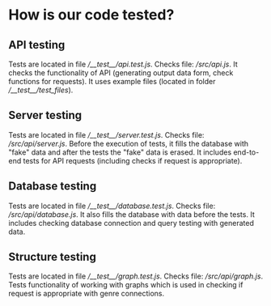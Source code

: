 # How is our code tested?

## API testing

Tests are located in file _/\_\_test\_\_/api.test.js_. Checks file: _/src/api.js_. It checks the functionality of API \(generating output data form, check functions for requests\). It uses example files \(located in folder _/\_\_test\_\_/test\_files_\).

## Server testing

Tests are located in file _/\_\_test\_\_/server.test.js_. Checks file: _/src/api/server.js_. Before the execution of tests, it fills the database with "fake" data and after the tests the "fake" data is erased. It includes end-to-end tests for API requests \(including checks if request is appropriate\).

## Database testing

Tests are located in file _/\_\_test\_\_/database.test.js_. Checks file: _/src/api/database.js_. It also fills the database with data before the tests. It includes checking database connection and query testing with generated data.

## Structure testing

Tests are located in file _/\_\_test\_\_/graph.test.js_. Checks file: _/src/api/graph.js_. Tests functionality of working with graphs which is used in checking if request is appropriate with genre connections.

